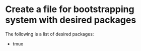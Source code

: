 # Create a file for bootstrapping system with desired packages

The following is a list of desired packages:
- tmux
